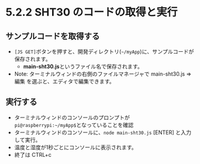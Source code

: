 # 5.2.2 SHT30 のコードの取得と実行
## サンプルコードを取得する
* ```[JS GET]```ボタンを押すと、開発ディレクトリ(```~/myApp```)に、サンプルコードが保存されます。
  * **main-sht30.js**というファイル名で保存されます。
* Note: ターミナルウィンドの右側のファイルマネージャで main-sht30.js ⇒編集 を選ぶと、エディタで編集できます。

## 実行する
* ターミナルウィンドのコンソールのプロンプトが```pi@raspberrypi:~/myApp$```となっていることを確認
* ターミナルウィンドのコンソールに、```node main-sht30.js``` [ENTER] と入力して実行。
* 温度と湿度が1秒ごとにコンソールに表示されます。
* 終了は CTRL+c
